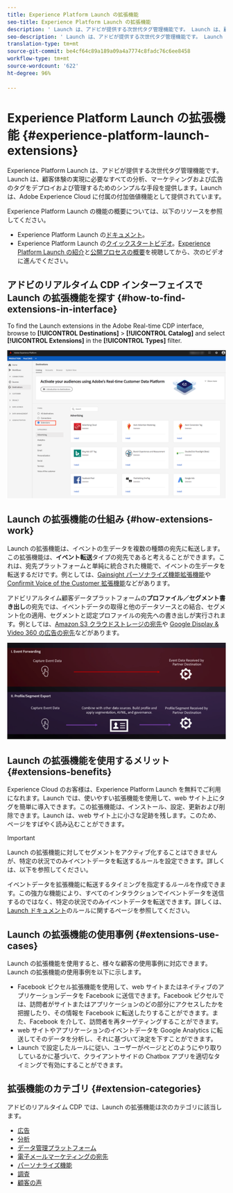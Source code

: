 ```yaml
---
title: Experience Platform Launch の拡張機能
seo-title: Experience Platform Launch の拡張機能
description: ' Launch は、アドビが提供する次世代タグ管理機能です。 Launch は、顧客体験の実現に必要なすべての分析、マーケティングおよび広告のタグをデプロイおよび管理するためのシンプルな手段を提供します。'
seo-description: ' Launch は、アドビが提供する次世代タグ管理機能です。 Launch は、顧客体験の実現に必要なすべての分析、マーケティングおよび広告のタグをデプロイおよび管理するためのシンプルな手段を提供します。'
translation-type: tm+mt
source-git-commit: be4cf64c89a189a09a4a7774c8fadc76c6ee8458
workflow-type: tm+mt
source-wordcount: '622'
ht-degree: 96%

---
```



# Experience Platform Launch の拡張機能 {#experience-platform-launch-extensions}

Experience Platform Launch は、アドビが提供する次世代タグ管理機能です。
Launch は、顧客体験の実現に必要なすべての分析、マーケティングおよび広告のタグをデプロイおよび管理するためのシンプルな手段を提供します。Launch は、Adobe Experience Cloud に付属の付加価値機能として提供されています。

Experience Platform Launch の機能の概要については、以下のリソースを参照してください。
* Experience Platform Launch の[ドキュメント](https://docs.adobe.com/content/help/ja-JP/launch/using/overview.html)。
* Experience Platform Launch の[クイックスタートビデオ](https://docs.adobe.com/content/help/ja-JP/launch/using/intro/get-started/videos.html)。[Experience Platform Launch の紹介](https://www.youtube.com/embed/rwqqkG1SERU)と[公開プロセスの概要](https://helpx.adobe.com/jp/analytics/how-to/adobe-launch-publishing-process.html)を視聴してから、次のビデオに進んでください。

## アドビのリアルタイム CDP インターフェイスで Launch の拡張機能を探す {#how-to-find-extensions-in-interface}

To find the Launch extensions in the Adobe Real-time CDP interface, browse to **[!UICONTROL Destinations]** > **[!UICONTROL Catalog]** and select **[!UICONTROL Extensions]** in the **[!UICONTROL Types]** filter.

![インターフェイスの「拡張機能」フィルター](/help/rtcdp/destinations/assets/extensions-filter.png)

## Launch の拡張機能の仕組み {#how-extensions-work}

Launch の拡張機能は、イベントの生データを複数の種類の宛先に転送します。この拡張機能は、**イベント転送**&#x200B;タイプの宛先であると考えることができます。これは、宛先プラットフォームと単純に統合された機能で、イベントの生データを転送するだけです。例としては、[Gainsight パーソナライズ機能拡張機能](/help/rtcdp/destinations/gainsight-extension.md)や [Confirmit Voice of the Customer 拡張機能](/help/rtcdp/destinations/confirmit-digital-feedback-extension.md)などがあります。

アドビリアルタイム顧客データプラットフォームの&#x200B;**プロファイル／セグメント書き出し**&#x200B;の宛先では、イベントデータの取得と他のデータソースとの結合、セグメント化の適用、セグメントと認定プロファイルの宛先への書き出しが実行されます。例としては、[Amazon S3 クラウドストレージの宛先](/help/rtcdp/destinations/amazon-s3-destination.md)や [Google Display &amp; Video 360 の広告の宛先](/help/rtcdp/destinations/google-dv360-destination.md)などがあります。

![Experience Platform Launch の拡張機能と他の宛先との比較](/help/rtcdp/destinations/assets/launch-and-other-destinations.png)

## Launch の拡張機能を使用するメリット {#extensions-benefits}

Experience Cloud のお客様は、Experience Platform Launch を無料でご利用になれます。Launch では、使いやすい拡張機能を使用して、web サイト上にタグを簡単に導入できます。この拡張機能は、インストール、設定、更新および削除できます。Launch は、ｗeb サイト上に小さな足跡を残します。このため、ページをすばやく読み込むことができます。

>[!IMPORTANT]
>
>Launch の拡張機能に対してセグメントをアクティブ化することはできませんが、特定の状況でのみイベントデータを転送するルールを設定できます。詳しくは、以下を参照してください。

イベントデータを拡張機能に転送するタイミングを指定する&#x200B;*ルール*&#x200B;を作成できます。この強力な機能により、すべてのインタラクションでイベントデータを送信するのではなく、特定の状況でのみイベントデータを転送できます。詳しくは、[Launch ドキュメント](https://docs.adobe.com/help/ja-JP/launch/using/reference/manage-resources/rules.html)のルールに関するページを参照してください。

## Launch の拡張機能の使用事例 {#extensions-use-cases}

Launch の拡張機能を使用すると、様々な顧客の使用事例に対応できます。Launch の拡張機能の使用事例を以下に示します。

* Facebook ピクセル拡張機能を使用して、web サイトまたはネイティブのアプリケーションデータを Facebook に送信できます。Facebook ピクセルでは、訪問者がサイトまたはアプリケーションのどの部分にアクセスしたかを把握したり、その情報を Facebook に転送したりすることができます。また、Facebook を介して、訪問者を再ターゲティングすることができます。
* web サイトやアプリケーションのイベントデータを Google Analytics に転送してそのデータを分析し、それに基づいて決定を下すことができます。
* Launch で設定したルールに従い、ユーザーがページとどのようにやり取りしているかに基づいて、クライアントサイドの Chatbox アプリを適切なタイミングで有効にすることができます。


## 拡張機能のカテゴリ {#extension-categories}

アドビのリアルタイム CDP では、Launch の拡張機能は次のカテゴリに該当します。

* [広告](/help/rtcdp/destinations/advertising-destinations.md)
* [分析](/help/rtcdp/destinations/analytics-destinations.md)
* [データ管理プラットフォーム](/help/rtcdp/destinations/dmp-destinations.md)
* [電子メールマーケティングの宛先](/help/rtcdp/destinations/email-marketing-destinations.md)
* [パーソナライズ機能](/help/rtcdp/destinations/personalization-destinations.md)
* [調査](/help/rtcdp/destinations/survey-destinations.md)
* [顧客の声](/help/rtcdp/destinations/voice-of-customer-destinations.md)
